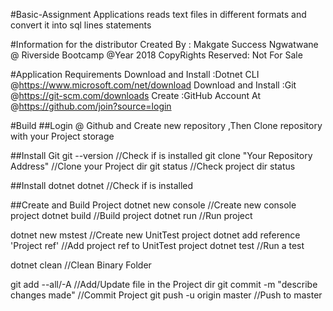#Basic-Assignment
 Applications reads text files in different formats and convert it into sql lines statements
 
#Information for the distributor
 Created By : Makgate Success Ngwatwane @ Riverside Bootcamp @Year 2018
 CopyRights Reserved: Not For Sale
 
#Application Requirements
 Download and Install :Dotnet CLI @https://www.microsoft.com/net/download
 Download and Install :Git @https://git-scm.com/downloads
 Create :GitHub Account At @https://github.com/join?source=login
 
#Build
 ##Login @ Github and Create new repository ,Then Clone repository with your Project storage
 
 ##Install Git 
  git --version                             //Check if is installed
  git clone "Your Repository Address"       //Clone your Project dir
  git status                                //Check project dir status
  
  
 ##Install dotnet
  dotnet                                   //Check if is installed
  
 ##Create and Build Project
  dotnet new console                       //Create new console project
  dotnet build                             //Build project
  dotnet run                               //Run project
  
  dotnet new mstest                        //Create new UnitTest project
  dotnet add reference 'Project ref'       //Add project ref to UnitTest project
  dotnet test                              //Run a test

  dotnet clean                             //Clean Binary Folder
  
  git add --all/-A                          //Add/Update file in the Project dir
  git commit -m "describe changes made"     //Commit Project
  git push -u origin master                 //Push to master
  
  

  